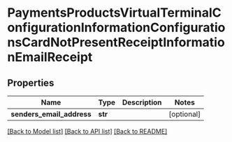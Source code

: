 # PaymentsProductsVirtualTerminalConfigurationInformationConfigurationsCardNotPresentReceiptInformationEmailReceipt

## Properties
Name | Type | Description | Notes
------------ | ------------- | ------------- | -------------
**senders_email_address** | **str** |  | [optional] 

[[Back to Model list]](../README.md#documentation-for-models) [[Back to API list]](../README.md#documentation-for-api-endpoints) [[Back to README]](../README.md)


